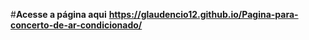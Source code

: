 #**Acesse a página aqui**
**https://glaudencio12.github.io/Pagina-para-concerto-de-ar-condicionado/**
